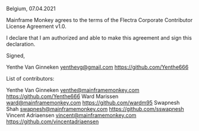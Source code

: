 Belgium, 07.04.2021

Mainframe Monkey agrees to the terms of the Flectra Corporate Contributor License
Agreement v1.0.

I declare that I am authorized and able to make this agreement and sign this
declaration.

Signed, 

Yenthe Van Ginneken yenthevg@gmail.com https://github.com/Yenthe666

List of contributors:

Yenthe Van Ginneken yenthe@mainframemonkey.com https://github.com/Yenthe666
Ward Marissen ward@mainframemonkey.com https://github.com/wardm95
Swapnesh Shah swapnesh@mainframemonkey.com https://github.com/sswapnesh
Vincent Adriaensen vincent@mainframemonkey.com https://github.com/vincentadriaensen

